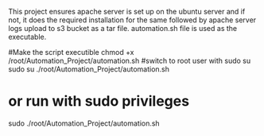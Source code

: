 This project ensures apache server is set up on the ubuntu server and if not, it does the required installation for the same followed by apache server logs upload to s3 bucket as a tar file.
automation.sh file is used as the executable.

#Make the script executible
chmod  +x  /root/Automation_Project/automation.sh
#switch to root user with sudo su
sudo  su
./root/Automation_Project/automation.sh

# or run with sudo privileges
sudo ./root/Automation_Project/automation.sh
